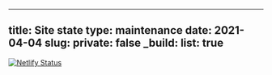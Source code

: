 

---
title: Site state
type: maintenance
date: 2021-04-04
slug:
private: false
_build:
  list: true
---

[![Netlify Status](https://api.netlify.com/api/v1/badges/04360be3-92e3-4425-aa4f-a59e779d4831/deploy-status)](https://app.netlify.com/sites/massimilianodiluca/deploys)
<meta http-equiv="refresh" content="5">